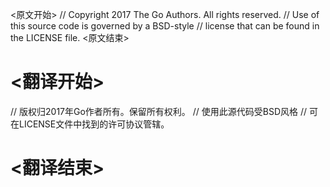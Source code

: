 
<原文开始>
// Copyright 2017 The Go Authors. All rights reserved.
// Use of this source code is governed by a BSD-style
// license that can be found in the LICENSE file.
<原文结束>

# <翻译开始>
// 版权归2017年Go作者所有。保留所有权利。
// 使用此源代码受BSD风格
// 可在LICENSE文件中找到的许可协议管辖。
# <翻译结束>

